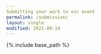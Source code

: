 ```yaml
---
Submitting your work to our event
permalink: /submission/
layout: single
modified: 2021-09-14
---
```


{% include base_path %}
